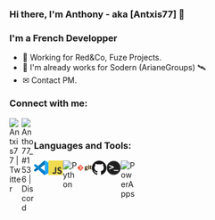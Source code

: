 ### Hi there, I'm Anthony - aka [Antxis77] 👋 


### I'm a French Developper

- 🚧 Working for Red&Co, Fuze Projects.
- 💬 I'm already works for Sodern (ArianeGroups) 🛰
- ✉ Contact PM.

### Connect with me:

<img align="left" alt="Antxis77 | Twitter" width="22px" src="https://cdn.jsdelivr.net/npm/simple-icons@v3/icons/twitter.svg" />
<img align="left" alt="Antho77_#1536 | Discord" width="22px" src="https://cdn.jsdelivr.net/npm/simple-icons@v3/icons/discord.svg" />

<br />

### Languages and Tools:

<img align="left" alt="Visual Studio Code" width="26px" src="https://raw.githubusercontent.com/github/explore/80688e429a7d4ef2fca1e82350fe8e3517d3494d/topics/visual-studio-code/visual-studio-code.png" />
<img align="left" alt="JavaScript" width="26px" src="https://raw.githubusercontent.com/github/explore/80688e429a7d4ef2fca1e82350fe8e3517d3494d/topics/javascript/javascript.png" />
<img align="left" alt="Python" width="26px" src="https://www.icone-png.com/png/53/53385.png" />
<img align="left" alt="Git" width="26px" src="https://raw.githubusercontent.com/github/explore/80688e429a7d4ef2fca1e82350fe8e3517d3494d/topics/git/git.png" />
<img align="left" alt="GitHub" width="26px" src="https://raw.githubusercontent.com/github/explore/78df643247d429f6cc873026c0622819ad797942/topics/github/github.png" />
<img align="left" alt="Terminal" width="26px" src="https://raw.githubusercontent.com/github/explore/80688e429a7d4ef2fca1e82350fe8e3517d3494d/topics/terminal/terminal.png" />
<img align="left" alt="PowerApps" width="26px" src="https://powerapps.microsoft.com/images/shared/social/social-default-image.png" />


<br />
<br />
